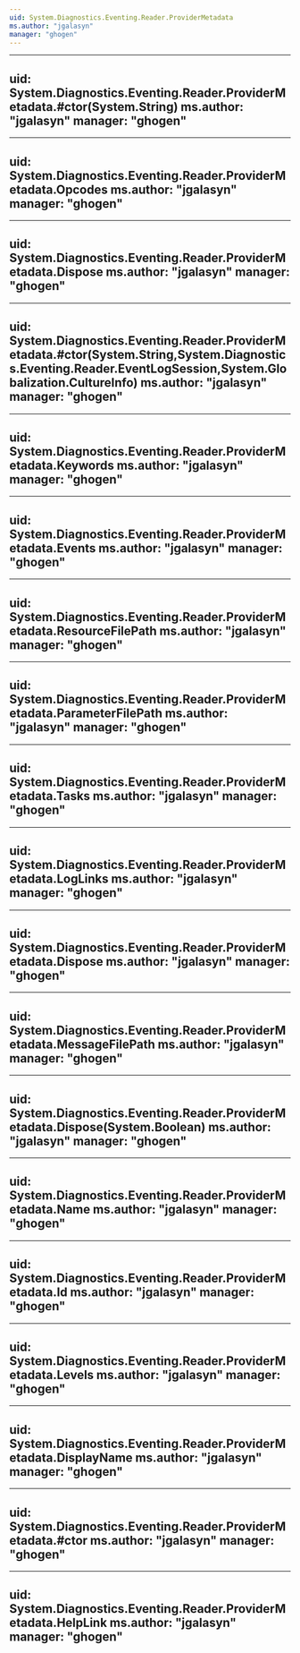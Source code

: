 ```yaml
---
uid: System.Diagnostics.Eventing.Reader.ProviderMetadata
ms.author: "jgalasyn"
manager: "ghogen"
---
```


---
uid: System.Diagnostics.Eventing.Reader.ProviderMetadata.#ctor(System.String)
ms.author: "jgalasyn"
manager: "ghogen"
---

---
uid: System.Diagnostics.Eventing.Reader.ProviderMetadata.Opcodes
ms.author: "jgalasyn"
manager: "ghogen"
---

---
uid: System.Diagnostics.Eventing.Reader.ProviderMetadata.Dispose
ms.author: "jgalasyn"
manager: "ghogen"
---

---
uid: System.Diagnostics.Eventing.Reader.ProviderMetadata.#ctor(System.String,System.Diagnostics.Eventing.Reader.EventLogSession,System.Globalization.CultureInfo)
ms.author: "jgalasyn"
manager: "ghogen"
---

---
uid: System.Diagnostics.Eventing.Reader.ProviderMetadata.Keywords
ms.author: "jgalasyn"
manager: "ghogen"
---

---
uid: System.Diagnostics.Eventing.Reader.ProviderMetadata.Events
ms.author: "jgalasyn"
manager: "ghogen"
---

---
uid: System.Diagnostics.Eventing.Reader.ProviderMetadata.ResourceFilePath
ms.author: "jgalasyn"
manager: "ghogen"
---

---
uid: System.Diagnostics.Eventing.Reader.ProviderMetadata.ParameterFilePath
ms.author: "jgalasyn"
manager: "ghogen"
---

---
uid: System.Diagnostics.Eventing.Reader.ProviderMetadata.Tasks
ms.author: "jgalasyn"
manager: "ghogen"
---

---
uid: System.Diagnostics.Eventing.Reader.ProviderMetadata.LogLinks
ms.author: "jgalasyn"
manager: "ghogen"
---

---
uid: System.Diagnostics.Eventing.Reader.ProviderMetadata.Dispose
ms.author: "jgalasyn"
manager: "ghogen"
---

---
uid: System.Diagnostics.Eventing.Reader.ProviderMetadata.MessageFilePath
ms.author: "jgalasyn"
manager: "ghogen"
---

---
uid: System.Diagnostics.Eventing.Reader.ProviderMetadata.Dispose(System.Boolean)
ms.author: "jgalasyn"
manager: "ghogen"
---

---
uid: System.Diagnostics.Eventing.Reader.ProviderMetadata.Name
ms.author: "jgalasyn"
manager: "ghogen"
---

---
uid: System.Diagnostics.Eventing.Reader.ProviderMetadata.Id
ms.author: "jgalasyn"
manager: "ghogen"
---

---
uid: System.Diagnostics.Eventing.Reader.ProviderMetadata.Levels
ms.author: "jgalasyn"
manager: "ghogen"
---

---
uid: System.Diagnostics.Eventing.Reader.ProviderMetadata.DisplayName
ms.author: "jgalasyn"
manager: "ghogen"
---

---
uid: System.Diagnostics.Eventing.Reader.ProviderMetadata.#ctor
ms.author: "jgalasyn"
manager: "ghogen"
---

---
uid: System.Diagnostics.Eventing.Reader.ProviderMetadata.HelpLink
ms.author: "jgalasyn"
manager: "ghogen"
---
